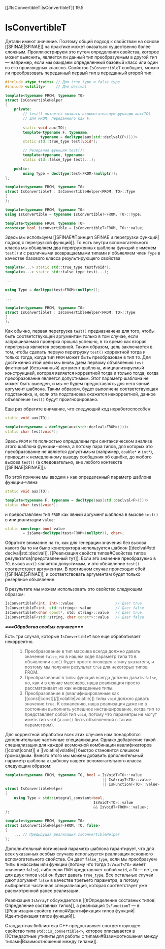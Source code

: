 
[[#IsConvertibleT|IsConvertibleT]] 19.5


# IsConvertibleT

Детали имеют значение. Поэтому общий подход к свойствам на основе [[SFINAE|SFINAE]] на практике может оказаться существенно более сложным. Проиллюстрируем это путем определения свойства, которое может выяснить, является ли данный тип преобразуемым в другой тип — например, если мы ожидаем определенный базовый класс или один из его производных классов. Свойство `IsConvertibleT` сообщает, можно ли преобразовать переданный первый тип в переданный второй тип:
```c++
#include <type_traits> // Для true_type и false_type
#include <utility>     // Для declval

template<typename FROM, typename T0>
struct IsConvertibleHelper
{
	private:
		// test() пытается вызвать вспомогательную функцию aux(TO)
		// для FROM, переданного как F:
		
		static void aux(TO);
		template<typename F, typename,
				typename = decltype(aux(std::declvalCF>()))>
		static std::true_type test(void*);

		// Резервная функция test():
		template<typename, typename>
		static std::false_type test(...);
		
	public:
		using Type = decltype(test<FROM>(nullptr));
};

template<typename FROM, typename T0>
struct IsConvertibleT : IsConvertibleHelper<FROM, TO>::Type
{
};

template<typename FROM, typename T0>
using IsConvertible = typename IsConvertibleT<FROM, T0>::Type;

template<typename FROM, typename T0>
constexpr bool isconvertible = IsConvertibleT<FROM, TO>::value;
```

Здесь мы используем [[SFINAE#Принцип SFINAE и перегрузки функций|подход с перегрузкой функций]]. То есть внутри вспомогательного класса мы объявляем два перегруженных шаблона функций с именем `test()` и с различными возвращаемыми типами и объявляем член `Туре` в качестве базового класса результирующего свойства:
```c++
template<...> static std::true_type testfvoid*);
template<...> static std::false_type test(...);

...

using Type = decltype(test<FROM>(nullptr));

...

template<typename FROM, typename T0>
struct IsConvertibleT : IsConvertibleHelper<FROM, TO>::Type
{
};
```

Как обычно, первая перегрузка `test()` предназначена для того, чтобы быть соответствующей аргументам только в том случае, если запрашиваемая проверка прошла успешно, в то время как вторая перегрузка является резервной. Таким образом, цель заключается в том, чтобы сделать первую перегрузку `test()` корректной тогда и только тогда, когда тип `FROM` может быть преобразован в тип `ТО`. Для достижения этой цели мы вновь даем первому объявлению `test` фиктивный (безымянный) аргумент шаблона, инициализируемый конструкцией, которая является корректной тогда и только тогда, когда преобразование является допустимым. Этот параметр шаблона не может быть выведен, и мы не будем предоставлять для него явный аргумент шаблона. Таким образом, будет выполнена соответствующая подстановка, и, если эта подстановка окажется некорректной, данное объявление `test()` будут проигнорировано.

Еще раз обратите внимание, что следующий код неработоспособен:
```c++
static void aux(ТО);

template<typename = decltype(aux(std::declval<FROM>()))>
static char test(void*);
```

Здесь `FROM` и `TO` полностью определены при синтаксическом анализе этого шаблона функции-члена, а потому пара типов, для которых это преобразование не является допустимым (например, `double*` и `int*`), приводит к немедленному выводу сообщения об ошибке, до любого вызова `test()` (а следовательно, вне любого контекста [[SFINAE|SFINAE]]).

По этой причине мы вводим `F` как определенный параметр шаблона функции-члена
```c++
static void aux(ТО);

template<typename F, typename = decltype(aux(std::declval<F>()))>
static char test(void*);
```

и предоставляем тип `FROM` как явный аргумент шаблона в вызове `test()` в инициализации `value`:
```c++
static constexpr bool value
		= isSame<decltype(test<FR0M>(nullptr)), char>;
```

Обратите внимание на то, как для генерации значения без вызова какого бы то ни было конструктора используется шаблон [[declval#std declval|std::declval]], [[Реализация свойств типов#Свойства типов результатов|представленный тут]]. Если это значение преобразуемо в `ТО`, вызов `аuх()` является допустимым, и это объявление `test()` соответствует аргументам. В противном случае происходит сбой [[SFINAE|SFINAE]], и соответствовать аргументам будет только резервное объявление.

В результате мы можем использовать это свойство следующим образом:
```c++
IsConvertibleT<int, int>::value                   // Дает true
IsConvertibleT<int, std::string>::value           // Дает false
IsConvertibleT<char const*, std: string>::value   // Дает true
IsConvertibleT<std::string, char const*>::value   // Дает false
```

***===Обработка особых случаев===***

Есть три случая, которые `IsConvertibleT` все еще обрабатывает некорректно.
>
> 1. Преобразование в тип массива всегда должно давать значение `false`, но в нашем коде параметр типа `ТО` в объявлении `aux()` будет просто низведен к типу указателя, и поэтому мы получим результат `true` для некоторых типов FROM.
> 2. Преобразования в типы функций всегда должны давать `false`, но, как и в случае массивов, наша реализация просто рассматривает их как низведенные типы.
> 3. Преобразование в (квалифицированные как [[const|const]]/[[volatile|volatile]]) типы `void` должно давать значение `true`. К сожалению, наша реализация даже не в состоянии выполнить успешное инстанцирование, когда тип `ТО` представляет собой тип `void`, потому что параметры не могут иметь тип `void` (а `aux()` быть объявленной с таким параметром).

Для корректной обработки всех этих случаев нам понадобятся дополнительные частичные специализации. Однако добавление такой специализации для каждой возможной комбинации квалификаторов [[const|const]] и [[volatile|volatile]] быстро становится слишком громоздким. Вместо этого мы можем добавить дополнительный параметр шаблона к шаблону нашего вспомогательного класса следующим образом:
```c++
template<typename FROM, typename TO, bool = IsVoidT<TO>::value
											|| IsArrayT<TO>::value
											|| IsFunctionT<TO>::value>
struct IsConvertibleHelper
{
	using Type = std::integral_constant<bool,
										IsVoidT<TO>::value
										&& IsVoidT<FROM>::value>;
};

template<typename FROM, typename T0>
struct IsConvertibleHelper<FROM, TO, false>
{
	... // Предыдущая реализация IsConvertibleHelper
};
```

Дополнительный логический параметр шаблона гарантирует, что для всех указанных особых случаев используется реализация основного вспомогательного свойства. Он дает `false_type`, если мы преобразуем типы в массивы или функции (потому что тогда `IsVoidT<TO>` имеет значение `false`), либо если `FROM` представляет собой `void`, а `ТО` — нет, но для двух типов `void` он будет давать `true_type`. Все остальные случаи дают аргумент `false` в качестве третьего параметра, а потому выбирается частичная специализация, которая соответствует уже рассмотренной ранее реализации.

Реализация `IsArrayT` обсуждается в [[#Определение составных типов|Определение составных типов]], а реализация `IsFunctionT` — в [[Реализация свойств типов#Идентификация типов функций|Идентификация типов функций]].

Стандартная библиотека C++ предоставляет соответствующее свойство типа `std::is_convertible<>`, которое описывается в [[Стандартные утилиты для работы с типами#Взаимоотношения между типами|Взаимоотношения между типами]].

























